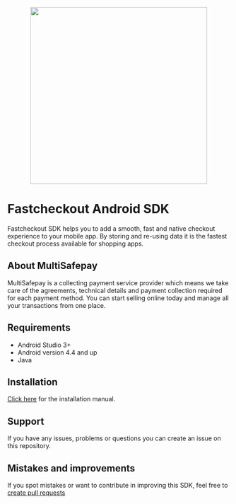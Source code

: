 <p align="center">
  <img src="https://www.multisafepay.com/img/multisafepaylogo.svg" width="400px" position="center">
</p>

# Fastcheckout Android SDK
Fastcheckout SDK helps you to add a smooth, fast and native checkout experience to your mobile app. 
By storing and re-using data it is the fastest checkout process available for shopping apps.
## About MultiSafepay ##
MultiSafepay is a collecting payment service provider which means we take care of the agreements, technical details and payment collection required for each payment method. You can start selling online today and manage all your transactions from one place.
## Requirements
- Android Studio 3+
- Android version 4.4 and up
- Java
## Installation
[Click here](https://docs.multisafepay.com/integrations/fastcheckout-android/manual/) for the installation manual.
## Support
If you have any issues, problems or questions you can create an issue on this repository.

## Mistakes and improvements 
If you spot mistakes or want to contribute in improving this SDK, feel free to [create pull requests](https://github.com/MultiSafepay/fastcheckout-android-sdk/pulls)
